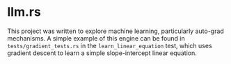 # llm.rs
This project was written to explore machine learning, particularly auto-grad mechanisms.
A simple example of this engine can be found in `tests/gradient_tests.rs` in the `learn_linear_equation` test, which uses gradient descent to learn a simple slope-intercept linear equation.
